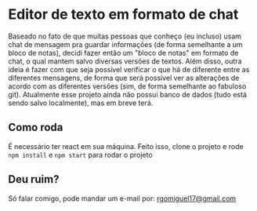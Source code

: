 # Editor de texto em formato de chat

Baseado no fato de que muitas pessoas que conheço (eu incluso) usam chat de mensagem pra guardar informações (de forma semelhante a um bloco de notas), decidi fazer então um "bloco de notas" em formato de chat, o qual mantem salvo diversas versões de textos. Além disso, outra ideia é fazer com que seja possível verificar o que há de diferente entre as diferentes mensagens, de forma que será possível ver as alterações de acordo com as diferentes versões (sim, de forma semelhante ao fabuloso git). Atualmente esse projeto ainda não possui banco de dados (tudo está sendo salvo localmente), mas em breve terá.

## Como roda

É necessário ter react em sua máquina. Feito isso, clone o projeto e rode `npm install` e `npm start` para rodar o projeto

## Deu ruim?

Só falar comigo, pode mandar um e-mail por: rgomiguel17@gmail.com


